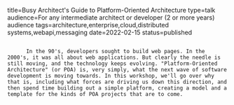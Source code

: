 title=Busy Architect's Guide  to Platform-Oriented Architecture
type=talk
audience=For any intermediate architect or developer (2 or more years) audience
tags=architecture,enterprise,cloud,distributed systems,webapi,messaging
date=2022-02-15
status=published
~~~~~~

      In the 90's, developers sought to build web pages. In the 2000's, it was all about web applications. But clearly the needle is still moving, and the technology keeps evolving. "Platform-Oriented Architecture" (or POA) is, very simply, what the next wave of software development is moving towards. In this workshop, we'll go over why that is, including what forces are driving us down this direction, and then spend time building out a simple platform, creating a model and a template for the kinds of POA projects that are to come.
    
